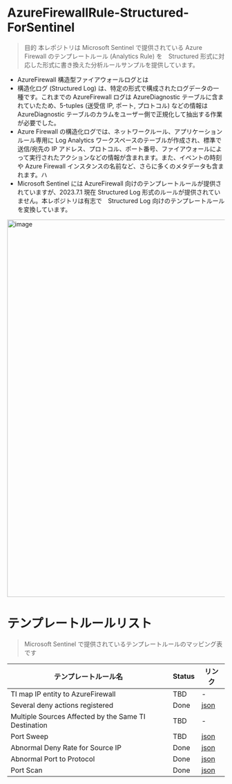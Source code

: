 # AzureFirewallRule-Structured-ForSentinel
> 目的
本レポジトリは Microsoft Sentinel で提供されている Azure Firewall のテンプレートルール (Analytics Rule) を　Structured 形式に対応した形式に書き換えた分析ルールサンプルを提供しています。

- AzureFirewall 構造型ファイアウォールログとは
 - 構造化ログ (Structured Log) は、特定の形式で構成されたログデータの一種です。これまでの AzureFirewall ログは AzureDiagnostic テーブルに含まれていたため、5-tuples (送受信 IP, ポート, プロトコル) などの情報は AzureDiagnostic テーブルのカラムをユーザー側で正規化して抽出する作業が必要でした。<BR>
 - Azure Firewall の構造化ログでは、ネットワークルール、アプリケーションルール専用に Log Analytics ワークスペースのテーブルが作成され、標準で送信/宛先の IP アドレス、プロトコル、ポート番号、ファイアウォールによって実行されたアクションなどの情報が含まれます。また、イベントの時刻や Azure Firewall インスタンスの名前など、さらに多くのメタデータも含まれます。ハ
 - Microsoft Sentinel には AzureFirewall 向けのテンプレートルールが提供されていますが、2023.7.1 現在 Structured Log 形式のルールが提供されていません。本レポジトリは有志で　Structured Log 向けのテンプレートルールを変換しています。
<img width="872" alt="image" src="https://github.com/hisashin0728/AzureFirewallRule-Structured-ForSentinel/assets/55295601/cb247e61-713d-4b1d-8abc-a4ad185763aa">

# テンプレートルールリスト
> Microsoft Sentinel で提供されているテンプレートルールのマッピング表です

|  テンプレートルール名  |  Status  | リンク |
| ---- | ---- | ---- |
| TI map IP entity to AzureFirewall | TBD | - |
| Several deny actions registered | Done | [json](https://github.com/hisashin0728/AzureFirewallRule-Structured-ForSentinel/blob/main/Several%20deny%20actions%20registered.json) |
| Multiple Sources Affected by the Same TI Destination | TBD | - |
| Port Sweep | TBD | [json](https://github.com/hisashin0728/AzureFirewallRule-Structured-ForSentinel/blob/main/PortSweep.json) |
| Abnormal Deny Rate for Source IP | Done | [json](https://github.com/hisashin0728/AzureFirewallRule-Structured-ForSentinel/blob/main/AbnormalDenyRateforSourceIP.json) |
| Abnormal Port to Protocol | Done | [json](https://github.com/hisashin0728/AzureFirewallRule-Structured-ForSentinel/blob/main/AbnormalPortProtocol.json) |
| Port Scan | Done | [json](https://github.com/hisashin0728/AzureFirewallRule-Structured-ForSentinel/blob/main/PortScan.json) |
